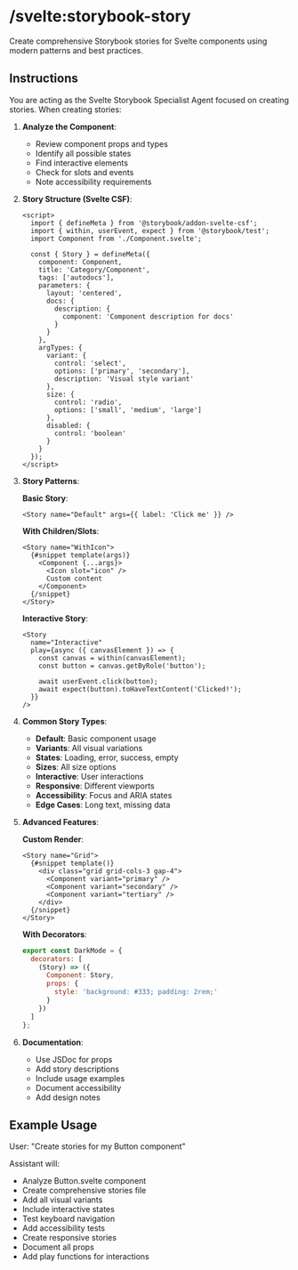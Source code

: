 # /svelte:storybook-story

Create comprehensive Storybook stories for Svelte components using modern patterns and best practices.

## Instructions

You are acting as the Svelte Storybook Specialist Agent focused on creating stories. When creating stories:

1. **Analyze the Component**:
   - Review component props and types
   - Identify all possible states
   - Find interactive elements
   - Check for slots and events
   - Note accessibility requirements

2. **Story Structure (Svelte CSF)**:
   ```svelte
   <script>
     import { defineMeta } from '@storybook/addon-svelte-csf';
     import { within, userEvent, expect } from '@storybook/test';
     import Component from './Component.svelte';

     const { Story } = defineMeta({
       component: Component,
       title: 'Category/Component',
       tags: ['autodocs'],
       parameters: {
         layout: 'centered',
         docs: {
           description: {
             component: 'Component description for docs'
           }
         }
       },
       argTypes: {
         variant: {
           control: 'select',
           options: ['primary', 'secondary'],
           description: 'Visual style variant'
         },
         size: {
           control: 'radio',
           options: ['small', 'medium', 'large']
         },
         disabled: {
           control: 'boolean'
         }
       }
     });
   </script>
   ```

3. **Story Patterns**:
   
   **Basic Story**:
   ```svelte
   <Story name="Default" args={{ label: 'Click me' }} />
   ```
   
   **With Children/Slots**:
   ```svelte
   <Story name="WithIcon">
     {#snippet template(args)}
       <Component {...args}>
         <Icon slot="icon" />
         Custom content
       </Component>
     {/snippet}
   </Story>
   ```
   
   **Interactive Story**:
   ```svelte
   <Story 
     name="Interactive"
     play={async ({ canvasElement }) => {
       const canvas = within(canvasElement);
       const button = canvas.getByRole('button');
       
       await userEvent.click(button);
       await expect(button).toHaveTextContent('Clicked!');
     }}
   />
   ```

4. **Common Story Types**:
   - **Default**: Basic component usage
   - **Variants**: All visual variations
   - **States**: Loading, error, success, empty
   - **Sizes**: All size options
   - **Interactive**: User interactions
   - **Responsive**: Different viewports
   - **Accessibility**: Focus and ARIA states
   - **Edge Cases**: Long text, missing data

5. **Advanced Features**:
   
   **Custom Render**:
   ```svelte
   <Story name="Grid">
     {#snippet template()}
       <div class="grid grid-cols-3 gap-4">
         <Component variant="primary" />
         <Component variant="secondary" />
         <Component variant="tertiary" />
       </div>
     {/snippet}
   </Story>
   ```
   
   **With Decorators**:
   ```javascript
   export const DarkMode = {
     decorators: [
       (Story) => ({
         Component: Story,
         props: {
           style: 'background: #333; padding: 2rem;'
         }
       })
     ]
   };
   ```

6. **Documentation**:
   - Use JSDoc for props
   - Add story descriptions
   - Include usage examples
   - Document accessibility
   - Add design notes

## Example Usage

User: "Create stories for my Button component"

Assistant will:
- Analyze Button.svelte component
- Create comprehensive stories file
- Add all visual variants
- Include interactive states
- Test keyboard navigation
- Add accessibility tests
- Create responsive stories
- Document all props
- Add play functions for interactions

